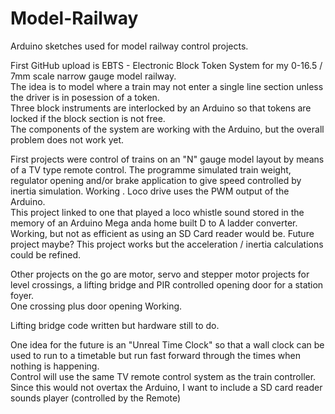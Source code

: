 # Model-Railway
Arduino sketches used for model railway control projects.

First GitHub upload is EBTS - Electronic Block Token System for my 0-16.5 / 7mm scale narrow gauge model railway.   
The idea is to model where a train may not enter a single line section unless the driver is in posession of a token.    
Three block instruments are interlocked by an Arduino so that tokens are locked if the block section is not free.   
The components of the system are working with the Arduino, but the overall problem does not work yet.

First projects were control of trains on an "N" gauge model layout by means of a TV type remote control.
The programme simulated train weight, regulator opening and/or brake application to give speed controlled by inertia simulation.  Working .  Loco drive uses the PWM output of the Arduino.   
This project linked to one that played a loco whistle sound stored in the memory of an Arduino Mega anda home built D to A ladder converter.  Working, but not as efficient as using an SD Card reader would be.  Future project maybe?
This project works but the acceleration / inertia calculations could be refined.

Other projects on the go are motor, servo and stepper motor projects for level crossings, a lifting bridge and PIR controlled opening door for a station foyer.   
One crossing plus door opening Working.  

Lifting bridge code written but hardware still to do.

One idea for the future is an "Unreal Time Clock" so that a wall clock can be used to run to a timetable but run fast forward through the times when nothing is happening.   
Control will use the same TV remote control system as the train controller.
Since this would not overtax the Arduino, I want to include a SD card reader sounds player (controlled by the Remote)
